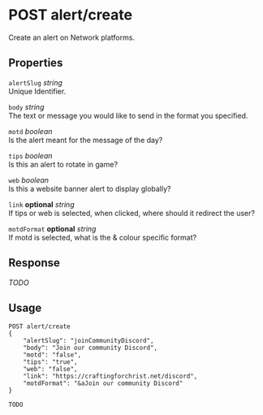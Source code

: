 # <span class="badge badge-light">POST</span> <span class="badge badge-light">alert/create</span>


Create an alert on Network platforms.

## Properties

`alertSlug` *string*  
Unique Identifier.

`body` *string*  
The text or message you would like to send in the format you specified.

`motd` *boolean*  
Is the alert meant for the message of the day?

`tips` *boolean*  
Is this an alert to rotate in game?

`web` *boolean*  
Is this a website banner alert to display globally?

`link` **optional** *string*  
If tips or web is selected, when clicked, where should it redirect the user?

`motdFormat` **optional** *string*  
If motd is selected, what is the & colour specific format?


## Response

*TODO*

## Usage

```text
POST alert/create
{
    "alertSlug": "joinCommunityDiscord",
    "body": "Join our community Discord",
    "motd": "false",
    "tips": "true",
    "web": "false",
    "link": "https://craftingforchrist.net/discord",
    "motdFormat": "&aJoin our community Discord"
}
```

```text
TODO
```


